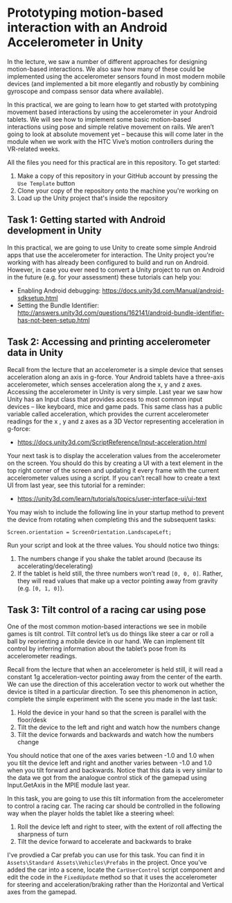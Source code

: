 # Prototyping motion-based interaction with an Android Accelerometer in Unity

In the lecture, we saw a number of different approaches for designing motion-based interactions. We also saw how many of these could be implemented using the accelerometer sensors found in most modern mobile devices (and implemented a bit more elegantly and robustly by combining gyroscope and compass sensor data where available).

In this practical, we are going to learn how to get started with prototyping movement based interactions by using the accelerometer in your Android tablets. We will see how to implement some basic motion-based interactions using pose and simple relative movement on rails. We aren’t going to look at absolute movement yet – because this will come later in the module when we work with the HTC Vive’s motion controllers during the VR-related weeks.

All the files you need for this practical are in this repository. To get started:

1. Make a copy of this repository in your GitHub account by pressing the ```Use Template``` button
2. Clone your copy of the repository onto the machine you're working on
3. Load up the Unity project that's inside the repository

## Task 1: Getting started with Android development in Unity

In this practical, we are going to use Unity to create some simple Android apps that use the accelerometer for interaction. The Unity project you're working with has already been configured to build and run on Android. However, in case you ever need to convert a Unity project to run on Android in the future (e.g. for your assessment) these tutorials can help you:

- Enabling Android debugging: https://docs.unity3d.com/Manual/android-sdksetup.html
- Setting the Bundle Identifier: http://answers.unity3d.com/questions/162141/android-bundle-identifier-has-not-been-setup.html

## Task 2: Accessing and printing accelerometer data in Unity

Recall from the lecture that an accelerometer is a simple device that senses acceleration along an axis in g-force. Your Android tablets have a three-axis accelerometer, which senses acceleration along the x, y and z axes. Accessing the accelerometer in Unity is very simple. Last year we saw how Unity has an Input class that provides access to most common input devices – like keyboard, mice and game pads. This same class has a public variable called acceleration, which provides the current accelerometer readings for the x , y and z axes as a 3D Vector representing acceleration in g-force:

- https://docs.unity3d.com/ScriptReference/Input-acceleration.html

Your next task is to display the acceleration values from the accelerometer on the screen. You should do this by creating a UI with a text element in the top right corner of the screen and updating it every frame with the current accelerometer values using a script. If you can’t recall how to create a text UI from last year, see this tutorial for a reminder:

- https://unity3d.com/learn/tutorials/topics/user-interface-ui/ui-text

You may wish to include the following line in your startup method to prevent the device from rotating when completing this and the subsequent tasks:

```Screen.orientation = ScreenOrientation.LandscapeLeft;```

Run your script and look at the three values. You should notice two things:

1. The numbers change if you shake the tablet around (because its accelerating/decelerating)
2. If the tablet is held still, the three numbers won’t read ```[0, 0, 0]```. Rather, they will read values that make up a vector pointing away from gravity (e.g. ```[0, 1, 0]```).

## Task 3: Tilt control of a racing car using pose

One of the most common motion-based interactions we see in mobile games is tilt control. Tilt control let’s us do things like steer a car or roll a ball by reorienting a mobile device in our hand. We can implement tilt control by inferring information about the tablet’s pose from its accelerometer readings.

Recall from the lecture that when an accelerometer is held still, it will read a constant 1g acceleration-vector pointing away from the center of the earth. We can use the direction of this acceleration vector to work out whether the device is tilted in a particular direction. To see this phenomenon in action, complete the simple experiment with the scene you made in the last task:

1. Hold the device in your hand so that the screen is parallel with the floor/desk
2. Tilt the device to the left and right and watch how the numbers change
3. Tilt the device forwards and backwards and watch how the numbers change

You should notice that one of the axes varies between -1.0 and 1.0 when you tilt the device left and right and another varies between -1.0 and 1.0 when you tilt forward and backwards. Notice that this data is very similar to the data we got from the analogue control stick of the gamepad using Input.GetAxis in the MPIE module last year.

In this task, you are going to use this tilt information from the accelerometer to control a racing car. The racing car should be controlled in the following way when the player holds the tablet like a steering wheel:

1. Roll the device left and right to steer, with the extent of roll affecting the sharpness of turn
2. Tilt the device forward to accelerate and backwards to brake

I've provdied a Car prefab you can use for this task. You can find it in ```Assets\Standard Assets\Vehicles\Prefabs``` in the project. Once you’ve added the car into a scene, locate the ```CarUserControl``` script component and edit the code in the ```FixedUpdate``` method so that it uses the accelerometer for steering and acceleration/braking rather than the Horizontal and Vertical axes from the gamepad.
